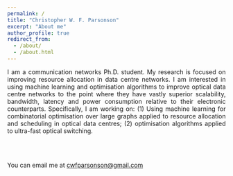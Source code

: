 ```yaml
---
permalink: /
title: "Christopher W. F. Parsonson"
excerpt: "About me"
author_profile: true
redirect_from: 
  - /about/
  - /about.html
---
```


<div style="text-align: justify"> 
I am a communication networks Ph.D. student. My research is focused on improving 
resource allocation in data centre networks. I am interested in 
using machine learning and optimisation algorithms to improve optical data centre
networks to the point where they have vastly superior scalability, bandwidth, 
latency and power consumption relative to their electronic counterparts. 
Specifically, I am working on: (1) Using machine learning for combinatorial 
optimisation over large graphs applied to resource allocation and scheduling 
in optical data centres; (2) optimisation algorithms applied to ultra-fast optical 
switching. 
</div>

<br/><br/>

You can email me at cwfparsonson@gmail.com
